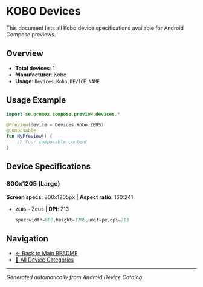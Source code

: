 # KOBO Devices

This document lists all Kobo device specifications available for Android Compose previews.

## Overview

- **Total devices**: 1
- **Manufacturer**: Kobo
- **Usage**: `Devices.Kobo.DEVICE_NAME`

## Usage Example

```kotlin
import se.premex.compose.preview.devices.*

@Preview(device = Devices.Kobo.ZEUS)
@Composable
fun MyPreview() {
    // Your composable content
}
```

## Device Specifications

### 800x1205 (Large)

**Screen specs**: 800x1205px | **Aspect ratio**: 160:241

- **`ZEUS`** - Zeus | **DPI**: 213
  ```kotlin
  spec:width=800,height=1205,unit=px,dpi=213
  ```

## Navigation

- [← Back to Main README](../../README.md)
- [📱 All Device Categories](../README.md)

---
*Generated automatically from Android Device Catalog*
